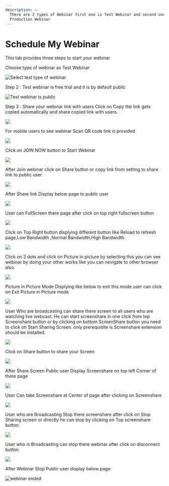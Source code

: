 ```yaml
---
description: >-
  There are 2 types of Webinar first one is Test Webinar and second one is
  Production Webinar
---
```


# Schedule My Webinar

This tab provides three steps to start your webinar

Choose type of webinar as Test Webinar

![Select test type of webinar](../.gitbook/assets/step-_webinar.PNG)

Step 2 : Test webinar is free trial and it is by default public

![Test webinar is public ](../.gitbook/assets/test_step_2.PNG)

Step 3 : Share your webinar link with users Click on Copy the link gets copied automatically and share copied link with users.

![](../.gitbook/assets/image%20%2821%29.png)

For mobile users to see webinar Scan QR code link is provided

![](../.gitbook/assets/image%20%28127%29.png)

Click on JOIN NOW button to Start Webinar

![](../.gitbook/assets/image%20%2846%29.png)

After Join webinar click on Share button or copy link from setting to share link to public user

![](../.gitbook/assets/image%20%2876%29.png)

After Share link Display below page to public user

![](../.gitbook/assets/image%20%2845%29.png)

User can FullScreen there page after click on top right fullscreen button

![](../.gitbook/assets/image%20%282%29.png)

  
Click on Top Right button displying different button like Reload to refresh page,Low Bandwidth ,Normal Bandwidth,High Bandwidth.

![](../.gitbook/assets/image%20%2898%29.png)

Click on  3 dots and click on Picture in picture by selecting this you can see webinar by doing your other works like you can nevigate to other browser also.

![](../.gitbook/assets/image%20%2854%29.png)

Picture in Picture Mode Displying like below to exit this mode user can click on Exit Picture in Picture mode

![](../.gitbook/assets/image%20%2897%29.png)

User Who are broadcasting can share there screen to all users who are watching live webcast. He can start screenshare in one click from top Screenshare button or by clicking on bottom ScreenShare button you need to click on Start Sharing Screen. only prerequisite is Screenshare extension should be installed.

![](../.gitbook/assets/image%20%2891%29.png)

Click on Share button to share your Screen

![](../.gitbook/assets/image%20%2865%29.png)

After Share Screen Public user Display Screenshare on top left Corner of there page 

![](../.gitbook/assets/image%20%2832%29.png)

User Can take Screenshare at Center of page after clicking on Screenshare 

![](../.gitbook/assets/image%20%2852%29.png)

User who are Broadcasting Stop there screenshare after click on Stop Sharing screen or directly he can stop by clicking on Top screenshare button.

![](../.gitbook/assets/image%20%281%29.png)

User who is Broadcasting can stop there webinar after click on disconnect button

![](../.gitbook/assets/image%20%2827%29.png)

After Webinar Stop Public user display below page

![webinar ended](../.gitbook/assets/image%20%28101%29.png)









